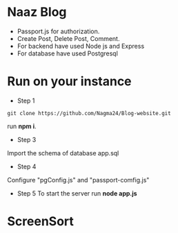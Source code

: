 
# Naaz Blog

* Passport.js for authorization.
* Create Post, Delete Post, Comment.
* For backend have used Node js and Express
* For database have used Postgresql

# Run on your instance

* Step 1

```
git clone https://github.com/Nagma24/Blog-website.git
```

run **npm i**.

* Step 3

Import the schema of database app.sql

* Step 4

Configure "pgConfig.js" and "passport-comfig.js"

* Step 5
To start the server run **node app.js**

# ScreenSort

<!-- ## Login Page

<img src="./Images/Login.png" alt="Loading " height="320">
Login Page

## Home Page

<img src="./Images/HomePage.png" alt="Loading " height="320">

## Comment Page

<img src="./Images/Comment.png" alt="Loading " height="320">

## Profile Page

<img src="./Images/Profile.png" alt="Loading " height="320"> -->
